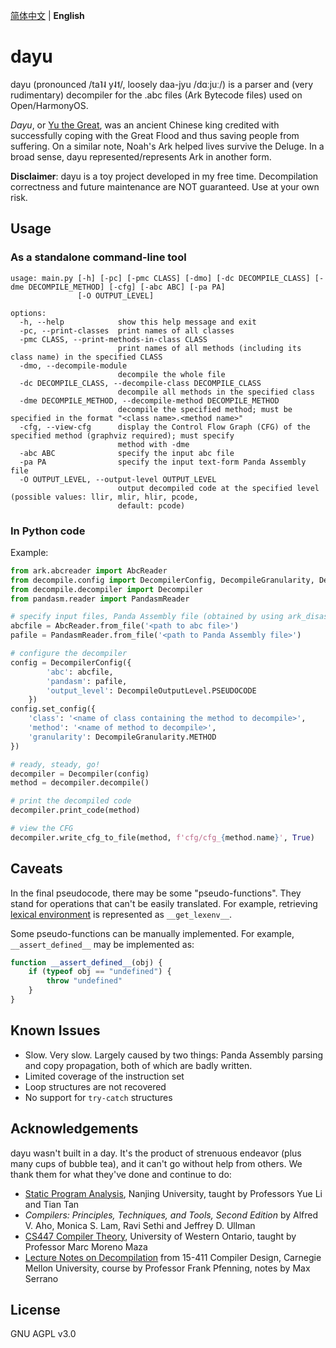 [简体中文](README_zh_simp.md) | **English**

# dayu
dayu (pronounced /ta˥˨ y˨˦/, loosely daa-jyu /dɑːjuː/) is a parser and (very rudimentary) decompiler for the .abc files (Ark Bytecode files) used on Open/HarmonyOS.

*Dayu*, or [Yu the Great](https://en.wikipedia.org/wiki/Yu_the_Great), was an ancient Chinese king credited with successfully coping with the Great Flood and thus saving people from suffering. On a similar note, Noah's Ark helped lives survive the Deluge. In a broad sense, dayu represented/represents Ark in another form. 

**Disclaimer**: dayu is a toy project developed in my free time. Decompilation correctness and future maintenance are NOT guaranteed. Use at your own risk.

## Usage
### As a standalone command-line tool
```
usage: main.py [-h] [-pc] [-pmc CLASS] [-dmo] [-dc DECOMPILE_CLASS] [-dme DECOMPILE_METHOD] [-cfg] [-abc ABC] [-pa PA]
               [-O OUTPUT_LEVEL]

options:
  -h, --help            show this help message and exit
  -pc, --print-classes  print names of all classes
  -pmc CLASS, --print-methods-in-class CLASS
                        print names of all methods (including its class name) in the specified CLASS
  -dmo, --decompile-module
                        decompile the whole file
  -dc DECOMPILE_CLASS, --decompile-class DECOMPILE_CLASS
                        decompile all methods in the specified class
  -dme DECOMPILE_METHOD, --decompile-method DECOMPILE_METHOD
                        decompile the specified method; must be specified in the format "<class name>.<method name>"
  -cfg, --view-cfg      display the Control Flow Graph (CFG) of the specified method (graphviz required); must specify
                        method with -dme
  -abc ABC              specify the input abc file
  -pa PA                specify the input text-form Panda Assembly file
  -O OUTPUT_LEVEL, --output-level OUTPUT_LEVEL
                        output decompiled code at the specified level (possible values: llir, mlir, hlir, pcode,
                        default: pcode)
```

### In Python code
Example:

```python
from ark.abcreader import AbcReader
from decompile.config import DecompilerConfig, DecompileGranularity, DecompileOutputLevel
from decompile.decompiler import Decompiler
from pandasm.reader import PandasmReader

# specify input files, Panda Assembly file (obtained by using ark_disasm tool from the SDK) is required for decompilation
abcfile = AbcReader.from_file('<path to abc file>')
pafile = PandasmReader.from_file('<path to Panda Assembly file>')

# configure the decompiler
config = DecompilerConfig({
        'abc': abcfile,
        'pandasm': pafile,
        'output_level': DecompileOutputLevel.PSEUDOCODE
    })
config.set_config({
    'class': '<name of class containing the method to decompile>',
    'method': '<name of method to decompile>',
    'granularity': DecompileGranularity.METHOD
})

# ready, steady, go!
decompiler = Decompiler(config)
method = decompiler.decompile()

# print the decompiled code
decompiler.print_code(method)

# view the CFG
decompiler.write_cfg_to_file(method, f'cfg/cfg_{method.name}', True)
```

## Caveats
In the final pseudocode, there may be some "pseudo-functions". They stand for operations that can't be easily translated. For example, retrieving [lexical environment](https://gitee.com/openharmony/docs/blob/master/en/application-dev/quick-start/arkts-bytecode-fundamentals.md#lexical-environment-and-lexical-variable) is represented as `__get_lexenv__`.

Some pseudo-functions can be manually implemented. For example, `__assert_defined__` may be implemented as:

```typescript
function __assert_defined__(obj) {
    if (typeof obj == "undefined") {
        throw "undefined"
    }
} 
```

## Known Issues
- Slow. Very slow. Largely caused by two things: Panda Assembly parsing and copy propagation, both of which are badly written.
- Limited coverage of the instruction set
- Loop structures are not recovered
- No support for `try-catch` structures

## Acknowledgements
dayu wasn't built in a day. It's the product of strenuous endeavor (plus many cups of bubble tea), and it can't go without help from others. We thank them for what they've done and continue to do:
- [Static Program Analysis](https://www.bilibili.com/video/BV1b7411K7P4/), Nanjing University, taught by Professors Yue Li and Tian Tan
- *Compilers: Principles, Techniques, and Tools, Second Edition* by Alfred V. Aho, Monica S. Lam, Ravi Sethi and Jeffrey D. Ullman
- [CS447 Compiler Theory](https://www.csd.uwo.ca/~mmorenom//CS447/Lectures/CodeOptimization.html/index.html), University of Western Ontario, taught by Professor Marc Moreno Maza
- [Lecture Notes on Decompilation](https://www.cs.cmu.edu/~fp/courses/15411-f13/lectures/20-decompilation.pdf) from 15-411 Compiler Design, Carnegie Mellon University, course by Professor Frank Pfenning, notes by Max Serrano

## License
GNU AGPL v3.0
